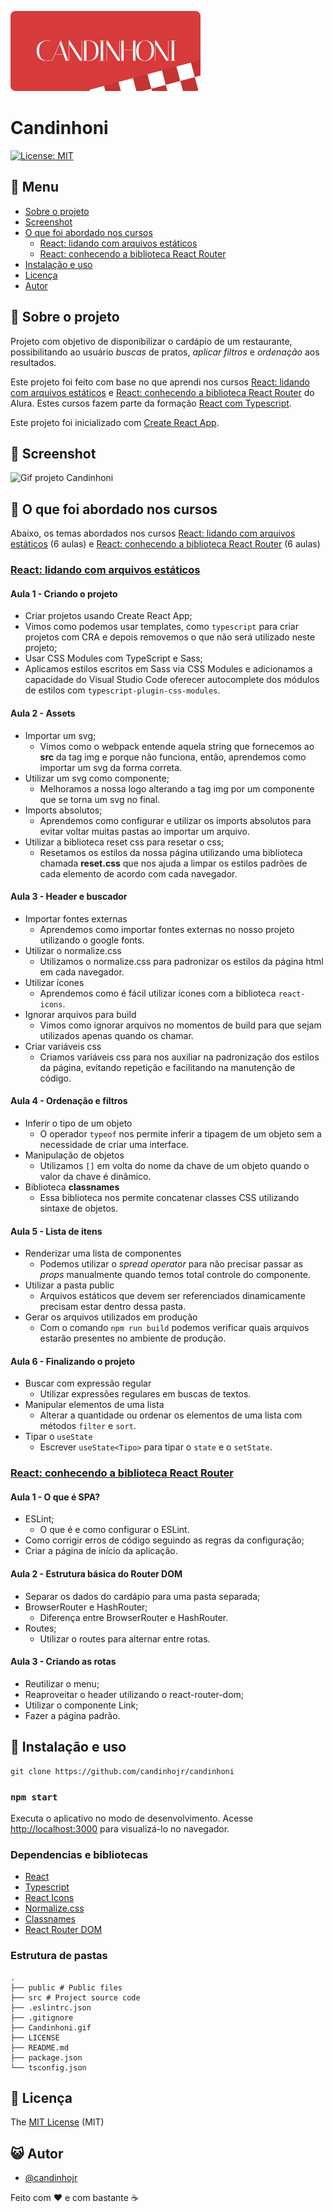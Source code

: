 ![Logo](https://github.com/candinhojr/candinhoni/blob/master/src/assets/logo.svg)

# Candinhoni

[![License: MIT](https://img.shields.io/badge/License-MIT-yellow.svg)](https://github.com/candinhojr/candinhoni/blob/master/LICENSE)

## :bookmark_tabs: Menu

- [Sobre o projeto](#scroll-sobre-o-projeto)
- [Screenshot](#rice_scene-screenshot)
- [O que foi abordado nos cursos](#blue_book-o-que-foi-abordado-nos-cursos)
  - [React: lidando com arquivos estáticos](#react-lidando-com-arquivos-estáticos)
  - [React: conhecendo a biblioteca React Router](#react-conhecendo-a-biblioteca-react-router)
- [Instalação e uso](#floppy_disk-instalação-e-uso)
- [Licença](#memo-licença)
- [Autor](#smiley_cat-autor)

## :scroll: Sobre o projeto

Projeto com objetivo de disponibilizar o cardápio de um restaurante, possibilitando ao usuário _buscas_ de pratos, _aplicar filtros_ e _ordenação_ aos resultados.

Este projeto foi feito com base no que aprendi nos cursos [React: lidando com arquivos estáticos](https://cursos.alura.com.br/course/react-arquivos-estaticos) e [React: conhecendo a biblioteca React Router](https://cursos.alura.com.br/course/react-biblioteca-react-router) do Alura. Estes cursos fazem parte da formação [React com Typescript](https://cursos.alura.com.br/formacao-react-ts).

Este projeto foi inicializado com [Create React App](https://github.com/facebook/create-react-app).

## :rice_scene: Screenshot

![Gif projeto Candinhoni](https://github.com/candinhojr/candinhoni/blob/master/Candinhoni.gif)

## :blue_book: O que foi abordado nos cursos

Abaixo, os temas abordados nos cursos [React: lidando com arquivos estáticos](https://cursos.alura.com.br/course/react-arquivos-estaticos) (6 aulas) e [React: conhecendo a biblioteca React Router](https://cursos.alura.com.br/course/react-biblioteca-react-router) (6 aulas)

### [React: lidando com arquivos estáticos](https://cursos.alura.com.br/course/react-arquivos-estaticos)

#### Aula 1 - Criando o projeto

- Criar projetos usando Create React App;
- Vimos como podemos usar templates, como `typescript` para criar projetos com CRA e depois removemos o que não será utilizado neste projeto;
- Usar CSS Modules com TypeScript e Sass;
- Aplicamos estilos escritos em Sass via CSS Modules e adicionamos a capacidade do Visual Studio Code oferecer autocomplete dos módulos de estilos com `typescript-plugin-css-modules`.

#### Aula 2 - Assets

- Importar um svg;
  - Vimos como o webpack entende aquela string que fornecemos ao **src** da tag img e porque não funciona, então, aprendemos como importar um svg da forma correta.
- Utilizar um svg como componente;
  - Melhoramos a nossa logo alterando a tag img por um componente que se torna um svg no final.
- Imports absolutos;
  - Aprendemos como configurar e utilizar os imports absolutos para evitar voltar muitas pastas ao importar um arquivo.
- Utilizar a biblioteca reset css para resetar o css;
  - Resetamos os estilos da nossa página utilizando uma biblioteca chamada **reset.css** que nos ajuda a limpar os estilos padrões de cada elemento de acordo com cada navegador.

#### Aula 3 - Header e buscador

- Importar fontes externas
  - Aprendemos como importar fontes externas no nosso projeto utilizando o google fonts.
- Utilizar o normalize.css
  - Utilizamos o normalize.css para padronizar os estilos da página html em cada navegador.
- Utilizar ícones
  - Aprendemos como é fácil utilizar ícones com a biblioteca `react-icons`.
- Ignorar arquivos para build
  - Vimos como ignorar arquivos no momentos de build para que sejam utilizados apenas quando os chamar.
- Criar variáveis css
  - Criamos variáveis css para nos auxiliar na padronização dos estilos da página, evitando repetição e facilitando na manutenção de código.

#### Aula 4 - Ordenação e filtros

- Inferir o tipo de um objeto
  - O operador `typeof` nos permite inferir a tipagem de um objeto sem a necessidade de criar uma interface.
- Manipulação de objetos
  - Utilizamos `[]` em volta do nome da chave de um objeto quando o valor da chave é dinâmico.
- Biblioteca **classnames**
  - Essa biblioteca nos permite concatenar classes CSS utilizando sintaxe de objetos.

#### Aula 5 - Lista de itens

- Renderizar uma lista de componentes
  - Podemos utilizar o _spread operator_ para não precisar passar as _props_ manualmente quando temos total controle do componente.
- Utilizar a pasta public
  - Arquivos estáticos que devem ser referenciados dinamicamente precisam estar dentro dessa pasta.
- Gerar os arquivos utilizados em produção
  - Com o comando `npm run build` podemos verificar quais arquivos estarão presentes no ambiente de produção.

#### Aula 6 - Finalizando o projeto

- Buscar com expressão regular
  - Utilizar expressões regulares em buscas de textos.
- Manipular elementos de uma lista
  - Alterar a quantidade ou ordenar os elementos de uma lista com métodos `filter` e `sort`.
- Tipar o `useState`
  - Escrever `useState<Tipo>` para tipar o `state` e o `setState`.

### [React: conhecendo a biblioteca React Router](https://cursos.alura.com.br/course/react-biblioteca-react-router)

#### Aula 1 - O que é SPA?

- ESLint;
  - O que é e como configurar o ESLint.
- Como corrigir erros de código seguindo as regras da configuração;
- Criar a página de início da aplicação.

#### Aula 2 - Estrutura básica do Router DOM

- Separar os dados do cardápio para uma pasta separada;
- BrowserRouter e HashRouter;
  - Diferença entre BrowserRouter e HashRouter.
- Routes;
  - Utilizar o routes para alternar entre rotas.

#### Aula 3 - Criando as rotas

- Reutilizar o menu;
- Reaproveitar o header utilizando o react-router-dom;
- Utilizar o componente Link;
- Fazer a página padrão.

## :floppy_disk: Instalação e uso

```
git clone https://github.com/candinhojr/candinhoni
```

### `npm start`

Executa o aplicativo no modo de desenvolvimento.
Acesse [http://localhost:3000](http://localhost:3000) para visualizá-lo no navegador.

### Dependencias e bibliotecas

- [React](https://pt-br.reactjs.org/docs/create-a-new-react-app.html)
- [Typescript](https://www.typescriptlang.org/pt/)
- [React Icons](https://react-icons.github.io/react-icons/)
- [Normalize.css](https://necolas.github.io/normalize.css/)
- [Classnames](https://github.com/JedWatson/classnames#readme)
- [React Router DOM](https://github.com/remix-run/react-router/tree/main/packages/react-router-dom#readme)

### Estrutura de pastas

```
.
├── public # Public files
├── src # Project source code
├── .eslintrc.json
├── .gitignore
├── Candinhoni.gif
├── LICENSE
├── README.md
├── package.json
└── tsconfig.json
```

## :memo: Licença

The [MIT License](https://github.com/candinhojr/candinhoni/blob/master/LICENSE) (MIT)

## :smiley_cat: Autor

- [@candinhojr](https://candinhojr.github.io/)

Feito com :heart: e com bastante :coffee:
